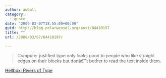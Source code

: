 ```yaml
---
author: awball
category:
  - quote
date: "2009-03-07T18:55:00+00:00"
guid: http://blog.polarweasel.org/post/84410197
title: ""
url: /2009/03/07/84410197/

---
```

> Computer justified type only looks good to people who like straight edges on their blocks but donâ€™t bother to read the text inside them.

 [Hellbox: Rivers of Type  
](http://hellbox.org/archives/001566.html)
